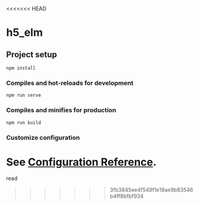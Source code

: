<<<<<<< HEAD
# h5_elm

## Project setup
```
npm install
```

### Compiles and hot-reloads for development
```
npm run serve
```

### Compiles and minifies for production
```
npm run build
```

### Customize configuration
See [Configuration Reference](https://cli.vuejs.org/config/).
=======
read
>>>>>>> 3fb3845ee4f549f1e18ae9b83546b4ff8bfbf934
